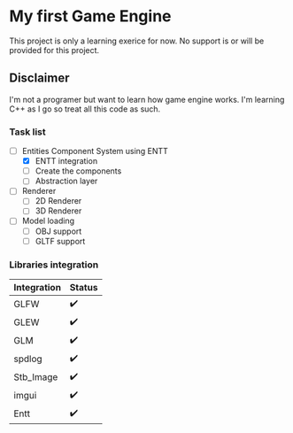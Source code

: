 # My first Game Engine
This project is only a learning exerice for now. No support is or will be provided for this project.

## Disclaimer
I'm not a programer but want to learn how game engine works. I'm learning C++ as I go so treat all this code as such.


### Task list
- [ ] Entities Component System using ENTT
  - [X] ENTT integration
  - [ ] Create the components
  - [ ] Abstraction layer
- [ ] Renderer
  - [ ] 2D Renderer
  - [ ] 3D Renderer
- [ ] Model loading
  - [ ] OBJ support
  - [ ] GLTF support

### Libraries integration

| Integration | Status             |
| ----------- | ------------------ |
| GLFW        | :heavy_check_mark: |
| GLEW        | :heavy_check_mark: |
| GLM         | :heavy_check_mark: |
| spdlog      | :heavy_check_mark: |
| Stb_Image   | :heavy_check_mark: |
| imgui       | :heavy_check_mark: |
| Entt        | :heavy_check_mark: |
